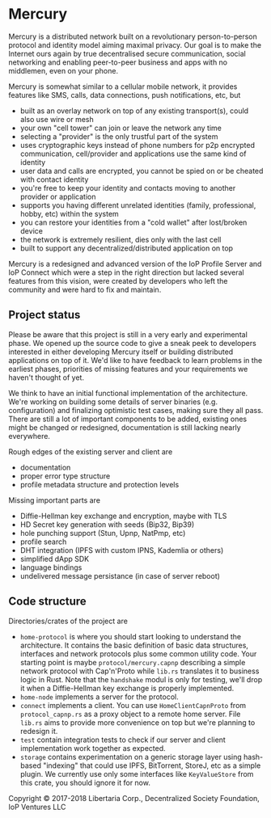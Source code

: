 # Mercury

Mercury is a distributed network built on a revolutionary person-to-person protocol 
and identity model aiming maximal privacy.
Our goal is to make the Internet ours again by true decentralised secure communication,
social networking and enabling peer-to-peer business and apps with no middlemen,
even on your phone.

Mercury is somewhat similar to a cellular mobile network, it provides features like
 SMS, calls, data connections, push notifications, etc, but
 - built as an overlay network on top of any existing transport(s), could also use wire or mesh
 - your own "cell tower" can join or leave the network any time
 - selecting a "provider" is the only trustful part of the system
 - uses cryptographic keys instead of phone numbers for p2p encrypted communication,
   cell/provider and applications use the same kind of identity
 - user data and calls are encrypted, you cannot be spied on or be cheated with contact identity
 - you're free to keep your identity and contacts moving to another provider or application
 - supports you having different unrelated identities (family, professional, hobby, etc) within the system
 - you can restore your identities from a "cold wallet" after lost/broken device
 - the network is extremely resilient, dies only with the last cell
 - built to support any decentralized/distributed application on top 

Mercury is a redesigned and advanced version of the IoP Profile Server and IoP Connect
which were a step in the right direction but lacked several features from this vision,
were created by developers who left the community and were hard to fix and maintain.   


## Project status

Please be aware that this project is still in a very early and experimental phase.
We opened up the source code to give a sneak peek to developers interested in either
developing Mercury itself or building distributed applications on top of it.
We'd like to have feedback to learn problems in the earliest phases,
priorities of missing features and your requirements we haven't thought of yet.

We think to have an initial functional implementation of the architecture.
We're working on building some details of server binaries (e.g. configuration)
and finalizing optimistic test cases, making sure they all pass.
There are still a lot of important components to be added,
existing ones might be changed or redesigned,
documentation is still lacking nearly everywhere.

Rough edges of the existing server and client are
 - documentation
 - proper error type structure
 - profile metadata structure and protection levels

Missing important parts are
 - Diffie-Hellman key exchange and encryption, maybe with TLS
 - HD Secret key generation with seeds (Bip32, Bip39)
 - hole punching support (Stun, Upnp, NatPmp, etc)
 - profile search
 - DHT integration (IPFS with custom IPNS, Kademlia or others)
 - simplified dApp SDK
 - language bindings
 - undelivered message persistance (in case of server reboot)


## Code structure

Directories/crates of the project are
 - `home-protocol` is where you should start looking to understand the architecture.
   It contains the basic definition of basic data structures, interfaces
   and network protocols plus some common utility code.
   Your starting point is maybe `protocol/mercury.capnp` describing a simple
   network protocol with Cap'n'Proto while `lib.rs` translates it to business logic in Rust. 
   Note that the `handshake` modul is only for testing, we'll drop it when a
   Diffie-Hellman key exchange is properly implemented.
 - `home-node` implements a server for the protocol.
 - `connect` implements a client. You can use `HomeClientCapnProto` from `protocol_capnp.rs`
   as a proxy object to a remote home server. File `lib.rs` aims to provide more convenience
   on top but we're planning to redesign it.
 - `test` contain integration tests to check if our server and client implementation
   work together as expected.
 - `storage` contains experimentation on a generic storage layer using hash-based "indexing"
   that could use IPFS, BitTorrent, StoreJ, etc as a simple plugin.
   We currently use only some interfaces like `KeyValueStore` from this crate,
   you should ignore it for now.

Copyright © 2017-2018 Libertaria Corp., Decentralized Society Foundation, IoP Ventures LLC
